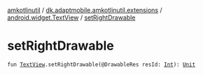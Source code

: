 [amkotlinutil](../../index.md) / [dk.adaptmobile.amkotlinutil.extensions](../index.md) / [android.widget.TextView](index.md) / [setRightDrawable](set-right-drawable.md)

# setRightDrawable

`fun `[`TextView`](https://developer.android.com/reference/android/widget/TextView.html)`.setRightDrawable(@DrawableRes resId: `[`Int`](https://kotlinlang.org/api/latest/jvm/stdlib/kotlin/-int/index.html)`): `[`Unit`](https://kotlinlang.org/api/latest/jvm/stdlib/kotlin/-unit/index.html)